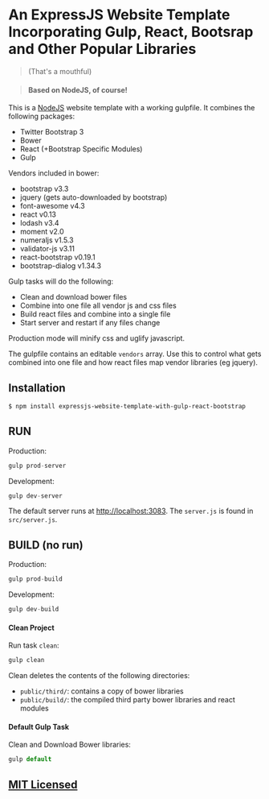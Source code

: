 # An ExpressJS Website Template Incorporating Gulp, React, Bootsrap and Other Popular Libraries

> (That's a mouthful)

> #### Based on NodeJS, of course!

This is a [NodeJS](https://nodejs.org/) website template with a working gulpfile. It combines the following packages:

- Twitter Bootstrap 3
- Bower
- React (+Bootstrap Specific Modules)
- Gulp

Vendors included in bower:

- bootstrap v3.3
- jquery (gets auto-downloaded by bootstrap)
- font-awesome v4.3
- react v0.13
- lodash v3.4
- moment v2.0
- numeraljs v1.5.3
- validator-js v3.11
- react-bootstrap v0.19.1
- bootstrap-dialog v1.34.3

Gulp tasks will do the following:

- Clean and download bower files
- Combine into one file all vendor js and css files
- Build react files and combine into a single file
- Start server and restart if any files change

Production mode will minify css and uglify javascript.

The gulpfile contains an editable `vendors` array. Use this to control what gets combined into one file and how react files map vendor libraries (eg jquery).

## Installation

```bash
$ npm install expressjs-website-template-with-gulp-react-bootstrap
```

## RUN

Production:

```js
gulp prod-server
```

Development:

```js
gulp dev-server
```

The default server runs at [http://localhost:3083](http://localhost:3083).  The `server.js` is found in `src/server.js`.

## BUILD (no run)

Production:

```js
gulp prod-build
```

Development:

```js
gulp dev-build
```

#### Clean Project

Run task `clean`:

```js
gulp clean
```

Clean deletes the contents of the following directories:

- `public/third/`: contains a copy of bower libraries
- `public/build/`: the compiled third party bower libraries and react modules

#### Default Gulp Task

Clean and Download Bower libraries:

```js
gulp default
```

## [MIT Licensed](LICENSE)

